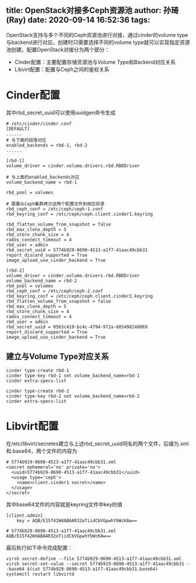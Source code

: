 title: OpenStack对接多Ceph资源池
author: 孙琦(Ray)
date: 2020-09-14 16:52:36
tags:
---
OpenStack支持与多个不同的Ceph资源池进行对接，通过cinder的volume type与backend进行对应，创建时只需要选择不同的volume type就可以实现指定资源池创建。配置OpenStack对接分为两个部分：

* Cinder配置：主要配置存储资源池与Volume Type和Backend对应关系
* Libvirt配置：配置与Ceph之间的鉴权关系

<!-- more -->

# Cinder配置

其中rbd_secret_uuid可以使用uuidgen命令生成

```
# /etc/cinder/cinder.conf
[DEFAULT]
......
# 与下面的段落对应
enabled_backends = rbd-1, rbd-2
......

[rbd-1]
volume_driver = cinder.volume.drivers.rbd.RBDDriver

# 与上面的enabled_backends对应
volume_backend_name = rbd-1

rbd_pool = volumes

# 需要从Ceph集群拷贝这两个配置文件到相应目录
rbd_ceph_conf = /etc/ceph/ceph-1.conf
rbd_keyring_conf = /etc/ceph/ceph.client.cinder1.keyring

rbd_flatten_volume_from_snapshot = false
rbd_max_clone_depth = 5
rbd_store_chunk_size = 4
rados_connect_timeout = 4
rbd_user = admin
rbd_secret_uuid = 5774b929-0690-4513-a1f7-41aac49cbb31
report_discard_supported = True
image_upload_use_cinder_backend = True
 
[rbd-2]
volume_driver = cinder.volume.drivers.rbd.RBDDriver
volume_backend_name = rbd-2
rbd_pool = volumes
rbd_ceph_conf = /etc/ceph/ceph-2.conf
rbd_keyring_conf = /etc/ceph/ceph.client.cinder2.keyring
rbd_flatten_volume_from_snapshot = false
rbd_max_clone_depth = 5
rbd_store_chunk_size = 4
rados_connect_timeout = 4
rbd_user = admin
rbd_secret_uuid = 0563c419-bc4c-4794-972a-685498248869
report_discard_supported = True
image_upload_use_cinder_backend = True
```

## 建立与Volume Type对应关系

```
cinder type-create rbd-1
cinder type-key rbd-1 set volume_backend_name=rbd-1
cinder extra-specs-list

cinder type-create rbd-2
cinder type-key rbd-2 set volume_backend_name=rbd-2
cinder extra-specs-list
```

# Libvirt配置

在/etc/libvirt/secretes建立与上述rbd_secret_uuid同名的两个文件，后缀为.xml和.base64，两个文件的内容为

```
# 5774b929-0690-4513-a1f7-41aac49cbb31.xml
<secret ephemeral='no' private='no'>
  <uuid>5774b929-0690-4513-a1f7-41aac49cbb31</uuid>
  <usage type='ceph'>
    <name>client.cinder1 secret</name>
  </usage>
</secret>
```

其中base64文件的内容就是keyring文件中key的值

```
[client.admin]
	key = AQB/E15f42WdABAAR32oTiidCbVGpwhYbWcKAw==
```

```
# 5774b929-0690-4513-a1f7-41aac49cbb31.xml
AQB/E15f42WdABAAR32oTiidCbVGpwhYbWcKAw==
```

最后执行如下命令完成配置：

```
virsh secret-define --file 5774b929-0690-4513-a1f7-41aac49cbb31.xml
virsh secret-set-value --secret 5774b929-0690-4513-a1f7-41aac49cbb31 --base64 $(cat 5774b929-0690-4513-a1f7-41aac49cbb31.base64)
systemctl restart libvirtd
```